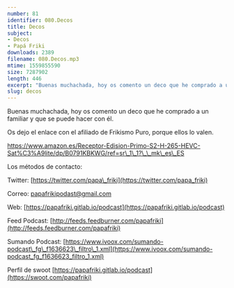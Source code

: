 ```yaml
---
number: 81
identifier: 080.Decos
title: Decos
subject:
- Decos
- Papá Friki
downloads: 2389
filename: 080.Decos.mp3
mtime: 1559855590
size: 7287902
length: 446
excerpt: "Buenas muchachada, hoy os comento un deco que he comprado a un familiar y que se puede hacer con él.  \n\nOs dejo el enlace con el afiliado de Frikismo Puro, porque ellos lo valen.\n\nhttps://www.amazon.es/Receptor-Edision-Primo-S2-H-265-HEVC-Sat%C3%A9lite/dp/B0791KBKWG/ref=sr\\_1\\_1?\\_\\_mk\\_es\\_ES  \n\nLos métodos de contacto:  \n\nTwitter: [https://twitter.com/papa\\_friki](https://twitter.com/papa_friki)\n\nCorreo: [papafrikipodast@gmail.com](https://archive.org/details/papafrikipodast@gmail.com)\n\nWeb: [https://papafriki.gitlab.io/podcast](https://papafriki.gitlab.io/podcast)\n\nFeed Podcast: [http://feeds.feedburner.com/papafriki](http://feeds.feedburner.com/papafriki)\n\nSumando Podcast: [https://www.ivoox.com/sumando-podcast\\_fg\\_f1636623\\_filtro\\_1.xml](https://www.ivoox.com/sumando-podcast_fg_f1636623_filtro_1.xml)\n\nPerfil de swoot [https://papafriki.gitlab.io/podcast](https://swoot.com/papafriki)"
slug: decos
---
```

Buenas muchachada, hoy os comento un deco que he comprado a un familiar y que se puede hacer con él.

Os dejo el enlace con el afiliado de Frikismo Puro, porque ellos lo valen.

https://www.amazon.es/Receptor-Edision-Primo-S2-H-265-HEVC-Sat%C3%A9lite/dp/B0791KBKWG/ref=sr\_1\_1?\_\_mk\_es\_ES

Los métodos de contacto:

Twitter: [https://twitter.com/papa\_friki](https://twitter.com/papa_friki)

Correo: [papafrikipodast@gmail.com](https://archive.org/details/papafrikipodast@gmail.com)

Web: [https://papafriki.gitlab.io/podcast](https://papafriki.gitlab.io/podcast)

Feed Podcast: [http://feeds.feedburner.com/papafriki](http://feeds.feedburner.com/papafriki)

Sumando Podcast: [https://www.ivoox.com/sumando-podcast\_fg\_f1636623\_filtro\_1.xml](https://www.ivoox.com/sumando-podcast_fg_f1636623_filtro_1.xml)

Perfil de swoot [https://papafriki.gitlab.io/podcast](https://swoot.com/papafriki)